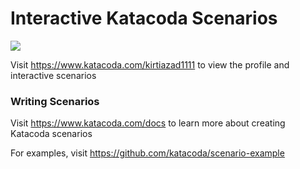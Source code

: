 # Interactive Katacoda Scenarios

[![](http://shields.katacoda.com/katacoda/kirtiazad1111/count.svg)](https://www.katacoda.com/kirtiazad1111 "Get your profile on Katacoda.com")

Visit https://www.katacoda.com/kirtiazad1111 to view the profile and interactive scenarios

### Writing Scenarios
Visit https://www.katacoda.com/docs to learn more about creating Katacoda scenarios

For examples, visit https://github.com/katacoda/scenario-example

